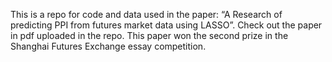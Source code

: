 This is a repo for code and data used in the paper: “A Research of predicting PPI from futures market data using LASSO”.
Check out the paper in pdf uploaded in the repo.
This paper won the second prize in the Shanghai Futures Exchange essay competition.
